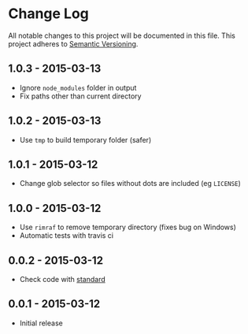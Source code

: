 # Change Log
All notable changes to this project will be documented in this file.
This project adheres to [Semantic Versioning](http://semver.org/).

## 1.0.3 - 2015-03-13
- Ignore `node_modules` folder in output
- Fix paths other than current directory

## 1.0.2 - 2015-03-13
- Use `tmp` to build temporary folder (safer)

## 1.0.1 - 2015-03-12
- Change glob selector so files without dots are included (eg `LICENSE`)

## 1.0.0 - 2015-03-12
- Use `rimraf` to remove temporary directory (fixes bug on Windows)
- Automatic tests with travis ci

## 0.0.2 - 2015-03-12
- Check code with [standard](https://github.com/feross/standard)

## 0.0.1 - 2015-03-12
- Initial release
